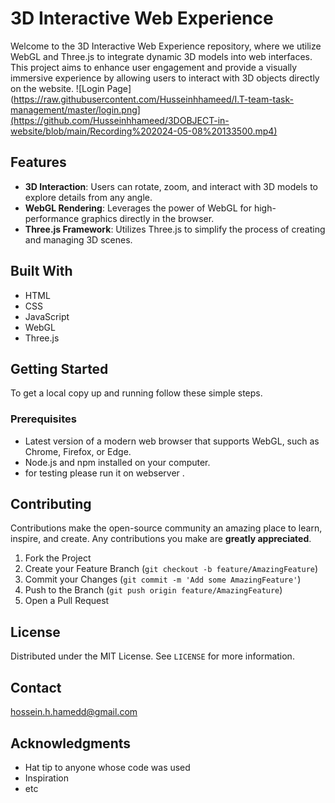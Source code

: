 # 3D Interactive Web Experience

Welcome to the 3D Interactive Web Experience repository, where we utilize WebGL and Three.js to integrate dynamic 3D models into web interfaces. This project aims to enhance user engagement and provide a visually immersive experience by allowing users to interact with 3D objects directly on the website.
![Login Page](https://raw.githubusercontent.com/Husseinhhameed/I.T-team-task-management/master/login.png](https://github.com/Husseinhhameed/3DOBJECT-in-website/blob/main/Recording%202024-05-08%20133500.mp4)

## Features

- **3D Interaction**: Users can rotate, zoom, and interact with 3D models to explore details from any angle.
- **WebGL Rendering**: Leverages the power of WebGL for high-performance graphics directly in the browser.
- **Three.js Framework**: Utilizes Three.js to simplify the process of creating and managing 3D scenes.

## Built With

- HTML
- CSS
- JavaScript
- WebGL
- Three.js

## Getting Started

To get a local copy up and running follow these simple steps.

### Prerequisites

- Latest version of a modern web browser that supports WebGL, such as Chrome, Firefox, or Edge.
- Node.js and npm installed on your computer.
- for testing please run it on webserver .

## Contributing

Contributions make the open-source community an amazing place to learn, inspire, and create. Any contributions you make are **greatly appreciated**.

1. Fork the Project
2. Create your Feature Branch (`git checkout -b feature/AmazingFeature`)
3. Commit your Changes (`git commit -m 'Add some AmazingFeature'`)
4. Push to the Branch (`git push origin feature/AmazingFeature`)
5. Open a Pull Request

## License

Distributed under the MIT License. See `LICENSE` for more information.

## Contact

hossein.h.hamedd@gmail.com

## Acknowledgments

- Hat tip to anyone whose code was used
- Inspiration
- etc
